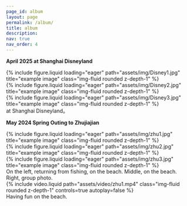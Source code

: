 ```yaml
---
page_id: album
layout: page
permalink: /album/
title: album
description: 
nav: true
nav_order: 4
---
```


<b>April 2025 at Shanghai Disneyland</b>

<div class="row">
    <div class="col-sm mt-3 mt-md-0">
        {% include figure.liquid loading="eager" path="assets/img/Disney1.jpg" title="example image" class="img-fluid rounded z-depth-1" %}
    </div>
    <div class="col-sm mt-3 mt-md-0">
        {% include figure.liquid loading="eager" path="assets/img/Disney2.jpg" title="example image" class="img-fluid rounded z-depth-1" %}
    </div>
    <div class="col-sm mt-3 mt-md-0">
        {% include figure.liquid loading="eager" path="assets/img/Disney3.jpg" title="example image" class="img-fluid rounded z-depth-1" %}
    </div>
</div>
<div class="caption">
    at Shanghai Disneyland。
</div>

<b>May 2024 Spring Outing to Zhujiajian</b>

<div class="row">
    <div class="col-sm mt-3 mt-md-0">
        {% include figure.liquid loading="eager" path="assets/img/zhu1.jpg" title="example image" class="img-fluid rounded z-depth-1" %}
    </div>
    <div class="col-sm mt-3 mt-md-0">
        {% include figure.liquid loading="eager" path="assets/img/zhu2.jpg" title="example image" class="img-fluid rounded z-depth-1" %}
    </div>
    <div class="col-sm mt-3 mt-md-0">
        {% include figure.liquid loading="eager" path="assets/img/zhu3.jpg" title="example image" class="img-fluid rounded z-depth-1" %}
    </div>
</div>
<div class="caption">
    On the left, returning from fishing, on the beach. Middle, on the beach. Right, group photo.
</div>


<div class="row mt-3">
    <div class="col-sm mt-3 mt-md-0">
        {% include video.liquid path="assets/video/zhu1.mp4" class="img-fluid rounded z-depth-1" controls=true autoplay=false %}
    </div>
</div>
<div class="caption">
   Having fun on the beach.
</div>


